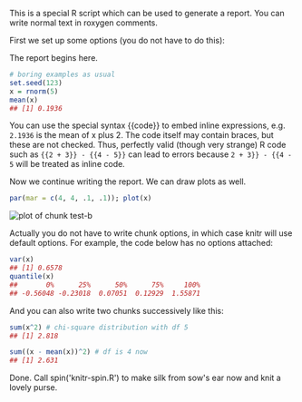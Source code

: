 This is a special R script which can be used to generate a report. You can write normal text in roxygen comments.

First we set up some options (you do not have to do this):

The report begins here.

``` r
# boring examples as usual
set.seed(123)
x = rnorm(5)
mean(x)
## [1] 0.1936
```

You can use the special syntax {{code}} to embed inline expressions, e.g. `2.1936` is the mean of x plus 2. The code itself may contain braces, but these are not checked. Thus, perfectly valid (though very strange) R code such as `{{2 + 3}} - {{4 - 5}}` can lead to errors because `2 + 3}} - {{4 - 5` will be treated as inline code.

Now we continue writing the report. We can draw plots as well.

``` r
par(mar = c(4, 4, .1, .1)); plot(x)
```

![plot of chunk test-b](figure/test-b-1.png)

Actually you do not have to write chunk options, in which case knitr will use default options. For example, the code below has no options attached:

``` r
var(x)
## [1] 0.6578
quantile(x)
##       0%      25%      50%      75%     100% 
## -0.56048 -0.23018  0.07051  0.12929  1.55871
```

And you can also write two chunks successively like this:

``` r
sum(x^2) # chi-square distribution with df 5
## [1] 2.818
```

``` r
sum((x - mean(x))^2) # df is 4 now
## [1] 2.631
```

Done. Call spin('knitr-spin.R') to make silk from sow's ear now and knit a lovely purse.
